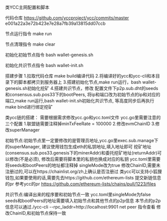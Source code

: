 类YCC主网配置和脚本

代码仓库
https://github.com/yccproject/ycc/commits/master e001a22a3e72b423e7e28a7fb39a13815dd07ccb

节点运行指令
make run

节点清理指令
make clear

初始化初始节点指令
bash wallet-genesis.sh

初始化共识节点指令
bash wallet-init.sh

搭建步骤
1.拉取代码仓库 make build编译代码
2.将编译好的ycc和ycc-cli和本目录下的脚本都拷贝到服务器上
3.搭建初始化节点,make run运行，bash wallet-genesis.sh初始化挖矿
4.搭建共识节点，修改 配置文件下p2p.sub.dht的seeds和consensus.sub.pos33下的bootPeers,
将ip和端口改为初始节点的ip和对应的端口,make run运行,bash wallet-init.sh初始化共识节点,
等高度同步后再执行make bind进行绑定挖矿

类ycc链的搭建：
需要根据需求修改ycc.go和ycc.toml文件
ycc.go里需要注意的三个配置
1.联盟链需要注释掉minTxFeeRate = 100000
2.修改evmChainID
3.修改superManager

初始节点:初始节点里一定要修改的是管理员地址,ycc.go里exec.sub.manage下的superManager,
建议使用钱包生成eth的私钥地址,填入地址即可
挖矿地址(consensus.sub.pos33.genesis下的minerAddr)和委托挖矿地址(returnAddr)可以修改(不是必须),
修改后需要将脚本里的私钥也换成对应的私钥
ycc.toml里需要将seeds和bootPeers的地址都注释掉
singleMode改为true
修改ChainID,需要未注册过的,可以在https://chainlist.org/zh上确认是否注册过
类ycc可以支持小狐狸钱包,如果要使用的话,需要先去https://github.com/ethereum-lists 提交新链信息的pr
参考ycc的pr https://github.com/ethereum-lists/chains/pull/1223/files

共识节点:编译出来的程序要和初始节点一致
ycc.toml里singleMode为false
seeds和bootPeers的地址需要填入初始节点和其他节点的p2p信息
本节点的p2p信息可以通过./ycc-cli --rpc_laddr=http://localhost:9901 net peer 指令查看
修改ChainID,和初始节点保持一致
